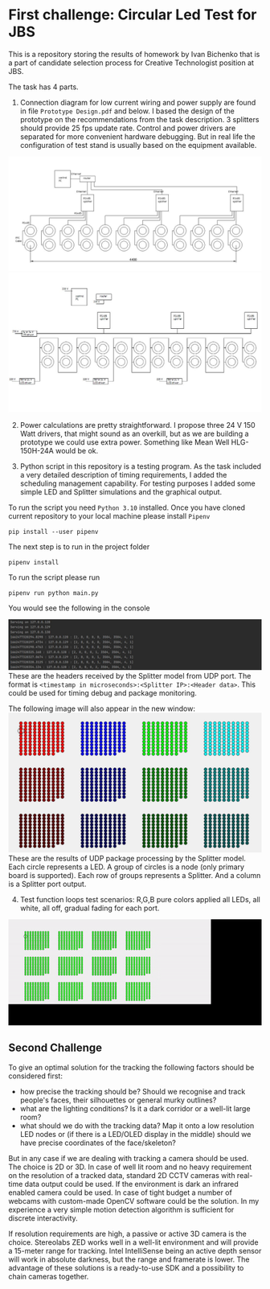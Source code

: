 # First challenge: Circular Led Test for JBS

This is a repository storing the results of homework by Ivan Bichenko that is a part of candidate selection process for Creative Technologist position at JBS.

The task has 4 parts.
1. Connection diagram for low current wiring and power supply are found in file `Prototype Design.pdf` and below.
I based the design of the prototype on the recommendations from the task description. 3 splitters should provide 25 fps update rate. Control and power drivers are separated for more convenient hardware debugging. But in real life the configuration of test stand is usually based on the equipment available.

![diagram](Diagram.JPG)
![diagram](Diagram_Power.JPG)

2. Power calculations are pretty straightforward. I propose three 24 V 150 Watt drivers, that might sound as an overkill, but as we are building a prototype we could use extra power. Something like Mean Well HLG-150H-24A would be ok.

3. Python script in this repository is a testing program. As the task included a very detailed description of timing requirements, I added the scheduling management capability. For testing purposes I added some simple LED and Splitter simulations and the graphical output.

To run the script you need `Python 3.10` installed. Once you have cloned current repository to your local machine please install `Pipenv`
```
pip install --user pipenv
```
The next step is to run in the project folder
```
pipenv install
```
To run the script please run
```
pipenv run python main.py  
```
You would see the following in the console

![diagram](Output.JPG)
These are the headers received by the Splitter model from UDP port. The format is `<timestamp in microseconds>:<Splitter IP>:<Header data>`. This could be used for timing debug and package monitoring.

The following image will also appear in the new window:
![diagram](Window.JPG)
These are the results of UDP package processing by the Splitter model. Each circle represents a LED. A group of circles is a node (only primary board is supported). Each row of groups represents a Splitter. And a column is a Splitter port output. 

4. Test function loops test scenarios: R,G,B pure colors applied all LEDs, all white, all off, gradual fading for each port.

![diagram](tests.gif)


## Second Challenge

To give an optimal solution for the tracking the following factors should be considered first:
- how precise the tracking should be? Should we recognise and track people's faces, their silhouettes or general murky outlines?
- what are the lighting conditions? Is it a dark corridor or a well-lit large room?
- what should we do with the tracking data? Map it onto a low resolution LED nodes or (if there is a LED/OLED display in the middle) should we have precise coordinates of the face/skeleton?

But in any case if we are dealing with tracking a camera should be used. The choice is 2D or 3D. In case of well lit room and no heavy requirement on the resolution of a tracked data, standard 2D CCTV cameras with real-time data output could be used. If the environment is dark an infrared enabled camera could be used. In case of tight budget a number of webcams with custom-made OpenCV software could be the solution. In my experience a very simple motion detection algorithm is sufficient for discrete interactivity.

If resolution requirements are high, a passive or active 3D camera is the choice. Stereolabs ZED works well in a well-lit environment and will provide a 15-meter range for tracking. Intel IntelliSense being an active depth sensor will work in absolute darkness, but the range and framerate is lower. The advantage of these solutions is a ready-to-use SDK and a possibility to chain cameras together.  